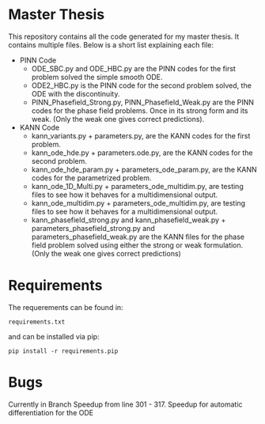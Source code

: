 # Master Thesis
This repository contains all the code generated for my master thesis. It contains multiple files. Below is a short list explaining each file:
- PINN Code
    - ODE_SBC.py and ODE_HBC.py are the PINN codes for the first problem solved the simple smooth ODE.
    - ODE2_HBC.py is the PINN code for the second problem solved, the ODE with the discontinuity.
    - PINN_Phasefield_Strong.py, PINN_Phasefield_Weak.py are the PINN codes for the phase field problems. Once in its strong form and its weak. (Only the weak one gives correct predictions).
- KANN Code
    - kann_variants.py + parameters.py, are the KANN codes for the first problem.
    - kann_ode_hde.py + parameters.ode.py, are the KANN codes for the second problem.
    - kann_ode_hde_param.py + parameters_ode_param.py, are the KANN codes for the parametrized problem.
    - kann_ode_1D_Multi.py + parameters_ode_multidim.py, are testing files to see how it behaves for a multidimensional output.
    - kann_ode_multidim.py + parameters_ode_multidim.py, are testing files to see how it behaves for a multidimensional output.
    - kann_phasefield_strong.py and kann_phasefield_weak.py + parameters_phasefield_strong.py and parameters_phasefield_weak.py are the KANN files for the phase field problem solved using either the strong or weak formulation. (Only the weak one gives correct predictions)

# Requirements
The requerements can be found in:
```
requirements.txt
```
and can be installed via pip:
```
pip install -r requirements.pip
```
# Bugs
Currently in Branch Speedup from line 301 - 317. Speedup for automatic differentiation for the ODE
